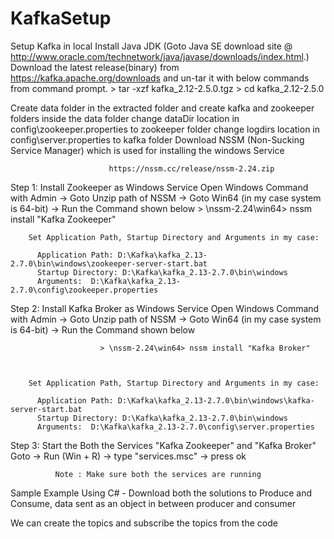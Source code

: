# KafkaSetup
Setup Kafka in local
Install Java JDK (Goto Java SE download site @ http://www.oracle.com/technetwork/java/javase/downloads/index.html.)
Download the latest release(binary) from https://kafka.apache.org/downloads and un-tar it with below commands from command prompt.
                  > tar -xzf kafka_2.12-2.5.0.tgz
                  > cd kafka_2.12-2.5.0

Create data folder in the extracted folder and create kafka and zookeeper folders inside the data folder
change dataDir location in config\zookeeper.properties  to zookeeper folder
change logdirs location in config\server.properties to kafka folder
Download NSSM (Non-Sucking Service Manager)  which is used for installing the windows Service

                          https://nssm.cc/release/nssm-2.24.zip

Step 1: Install Zookeeper as Windows Service
Open Windows Command with Admin → Goto Unzip path of NSSM → Goto Win64 (in my case system is 64-bit) → Run the Command shown below
                        > \nssm-2.24\win64> nssm install "Kafka Zookeeper"

                        

        Set Application Path, Startup Directory and Arguments in my case:

          Application Path: D:\Kafka\kafka_2.13-2.7.0\bin\windows\zookeeper-server-start.bat
          Startup Directory: D:\Kafka\kafka_2.13-2.7.0\bin\windows
          Arguments:  D:\Kafka\kafka_2.13-2.7.0\config\zookeeper.properties
Step 2: Install Kafka Broker as Windows Service
              Open Windows Command with Admin → Goto Unzip path of NSSM → Goto Win64 (in my case system is 64-bit) → Run the Command shown below

                        > \nssm-2.24\win64> nssm install "Kafka Broker"

                        

        Set Application Path, Startup Directory and Arguments in my case:

          Application Path: D:\Kafka\kafka_2.13-2.7.0\bin\windows\kafka-server-start.bat
          Startup Directory: D:\Kafka\kafka_2.13-2.7.0\bin\windows
          Arguments:  D:\Kafka\kafka_2.13-2.7.0\config\server.properties
Step 3: Start the Both the Services "Kafka Zookeeper"  and "Kafka Broker"
           Goto → Run (Win + R) → type "services.msc" → press ok
              

              Note : Make sure both the services are running

Sample Example Using C# - Download both the solutions to Produce  and Consume, data sent as an object in between producer and consumer 

We can create the topics and subscribe the topics from the code 
